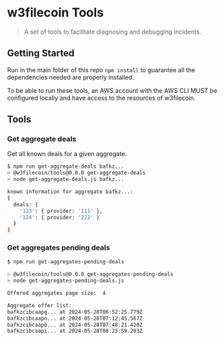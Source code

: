 # w3filecoin Tools

> A set of tools to facilitate diagnosing and debugging incidents.

## Getting Started

Run in the main folder of this repo `npm install` to guarantee all the dependencies needed are properly installed.

To be able to run these tools, an AWS account with the AWS CLI MUST be configured locally and have access to the resources of w3filecoin.

## Tools

### Get aggregate deals

Get all known deals for a given aggregate.

```sh
$ npm run get-aggregate-deals bafkz...
> @w3filecoin/tools@0.0.0 get-aggregate-deals
> node get-aggregate-deals.js bafkz...

known information for aggregate bafkz...:
{
  deals: {
    '123': { provider: '111' },
    '124': { provider: '222' }
  }
}
```

### Get aggregates pending deals

```sh
$ npm run get-aggregates-pending-deals

> @w3filecoin/tools@0.0.0 get-aggregates-pending-deals
> node get-aggregates-pending-deals.js

Offered aggregates page size:  4 

Aggregate offer list:
bafkzcibcaapg... at 2024-05-28T06:52:25.779Z
bafkzcibcaapn... at 2024-05-28T07:12:45.567Z
bafkzcibcaapb... at 2024-05-28T07:48:21.420Z
bafkzcibcaapi... at 2024-05-28T08:23:59.203Z
```
